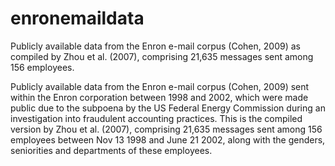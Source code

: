 # enronemaildata
Publicly available data from the Enron e-mail corpus (Cohen, 2009) as compiled by Zhou et al. (2007), comprising 21,635 messages sent among 156 employees.

Publicly available data from the Enron e-mail corpus (Cohen, 2009) sent within the Enron corporation between 1998 and 2002, which were made public due to the subpoena by the US Federal Energy Commission during an investigation into fraudulent accounting practices. This is the compiled version by Zhou et al. (2007), comprising 21,635 messages sent among 156 employees between Nov 13 1998 and June 21 2002, along with the genders, seniorities and departments of these employees.

